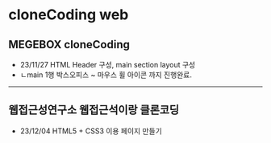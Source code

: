 # cloneCoding web
## MEGEBOX cloneCoding
* 23/11/27 HTML Header 구성, main section layout 구성
* ㄴmain 1행 박스오피스 ~ 마우스 휠 아이콘 까지 진행완료.
----
## 웹접근성연구소 웹접근석이랑 클론코딩
* 23/12/04 HTML5 + CSS3 이용 페이지 만들기